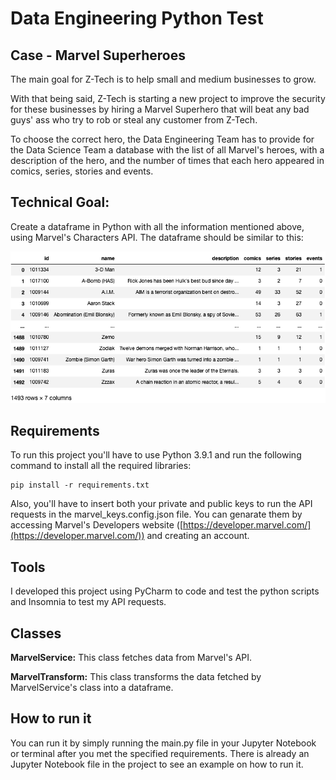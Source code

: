 # Data Engineering Python Test

## Case - Marvel Superheroes

The main goal for Z-Tech is to help small and medium businesses to grow.

With that being said, Z-Tech is starting a new project to improve the security for these businesses by hiring a Marvel Superhero that will beat any bad guys' ass who try to rob or steal any customer from Z-Tech. 

To choose the correct hero, the Data Engineering Team has to provide for the Data Science Team a database with the list of all Marvel's heroes, with a description of the hero, and the number of times that each hero appeared in comics, series, stories and events.


## Technical Goal:

Create a dataframe in Python with all the information mentioned above, using Marvel's Characters API. The dataframe should be similar to this:

![alt text](https://github.com/ztech-company/ztech-data-code-challenge/blob/main/Data%20Engineer/Screen%20Shot%202021-07-12%20at%2011.12.45.png?raw=true)


## Requirements

To run this project you'll have to use Python 3.9.1 and run the following command to install all the required libraries:
````
pip install -r requirements.txt
````
Also, you'll have to insert both your private and public keys to run the API requests in the marvel_keys.config.json file.
You can genarate them by accessing Marvel's Developers website ([https://developer.marvel.com/](https://developer.marvel.com/)) and creating an account.

## Tools

I developed this project using PyCharm to code and test the python scripts and Insomnia to test my API requests.

## Classes

**MarvelService:** This class fetches data from Marvel's API.

**MarvelTransform:** This class transforms the data fetched by MarvelService's class into a dataframe.

## How to run it

You can run it by simply running the main.py file in your Jupyter Notebook or terminal after you met the specified requirements.
There is already an Jupyter Notebook file in the project to see an example on how to run it.
